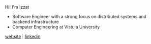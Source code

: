 Hi! I'm Izzat

- Software Engineer with a strong focus on distributed systems and backend infrastructure
- Computer Engineering at Vistula University

[website](https://izzat-swe.vercel.app/) | [linkedin](https://www.linkedin.com/in/izzat-karimov)
